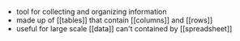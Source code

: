 - tool for collecting and organizing information
- made up of [[tables]] that contain [[columns]] and [[rows]]
- useful for large scale [[data]] can't contained by [[spreadsheet]]